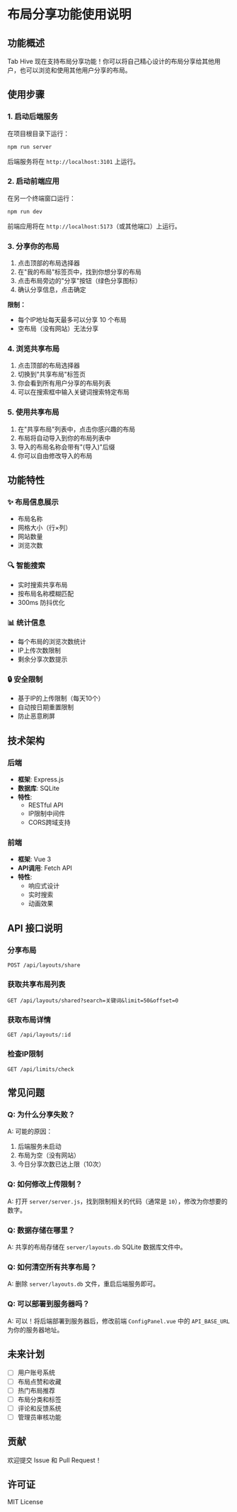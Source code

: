 # 布局分享功能使用说明

## 功能概述

Tab Hive 现在支持布局分享功能！你可以将自己精心设计的布局分享给其他用户，也可以浏览和使用其他用户分享的布局。

## 使用步骤

### 1. 启动后端服务

在项目根目录下运行：

```bash
npm run server
```

后端服务将在 `http://localhost:3101` 上运行。

### 2. 启动前端应用

在另一个终端窗口运行：

```bash
npm run dev
```

前端应用将在 `http://localhost:5173`（或其他端口）上运行。

### 3. 分享你的布局

1. 点击顶部的布局选择器
2. 在"我的布局"标签页中，找到你想分享的布局
3. 点击布局旁边的"分享"按钮（绿色分享图标）
4. 确认分享信息，点击确定

**限制：**
- 每个IP地址每天最多可以分享 10 个布局
- 空布局（没有网站）无法分享

### 4. 浏览共享布局

1. 点击顶部的布局选择器
2. 切换到"共享布局"标签页
3. 你会看到所有用户分享的布局列表
4. 可以在搜索框中输入关键词搜索特定布局

### 5. 使用共享布局

1. 在"共享布局"列表中，点击你感兴趣的布局
2. 布局将自动导入到你的布局列表中
3. 导入的布局名称会带有"(导入)"后缀
4. 你可以自由修改导入的布局

## 功能特性

### ✨ 布局信息展示
- 布局名称
- 网格大小（行×列）
- 网站数量
- 浏览次数

### 🔍 智能搜索
- 实时搜索共享布局
- 按布局名称模糊匹配
- 300ms 防抖优化

### 📊 统计信息
- 每个布局的浏览次数统计
- IP上传次数限制
- 剩余分享次数提示

### 🔒 安全限制
- 基于IP的上传限制（每天10个）
- 自动按日期重置限制
- 防止恶意刷屏

## 技术架构

### 后端
- **框架**: Express.js
- **数据库**: SQLite
- **特性**: 
  - RESTful API
  - IP限制中间件
  - CORS跨域支持

### 前端
- **框架**: Vue 3
- **API调用**: Fetch API
- **特性**:
  - 响应式设计
  - 实时搜索
  - 动画效果

## API 接口说明

### 分享布局
```
POST /api/layouts/share
```

### 获取共享布局列表
```
GET /api/layouts/shared?search=关键词&limit=50&offset=0
```

### 获取布局详情
```
GET /api/layouts/:id
```

### 检查IP限制
```
GET /api/limits/check
```

## 常见问题

### Q: 为什么分享失败？
A: 可能的原因：
1. 后端服务未启动
2. 布局为空（没有网站）
3. 今日分享次数已达上限（10次）

### Q: 如何修改上传限制？
A: 打开 `server/server.js`，找到限制相关的代码（通常是 `10`），修改为你想要的数字。

### Q: 数据存储在哪里？
A: 共享的布局存储在 `server/layouts.db` SQLite 数据库文件中。

### Q: 如何清空所有共享布局？
A: 删除 `server/layouts.db` 文件，重启后端服务即可。

### Q: 可以部署到服务器吗？
A: 可以！将后端部署到服务器后，修改前端 `ConfigPanel.vue` 中的 `API_BASE_URL` 为你的服务器地址。

## 未来计划

- [ ] 用户账号系统
- [ ] 布局点赞和收藏
- [ ] 热门布局推荐
- [ ] 布局分类和标签
- [ ] 评论和反馈系统
- [ ] 管理员审核功能

## 贡献

欢迎提交 Issue 和 Pull Request！

## 许可证

MIT License

